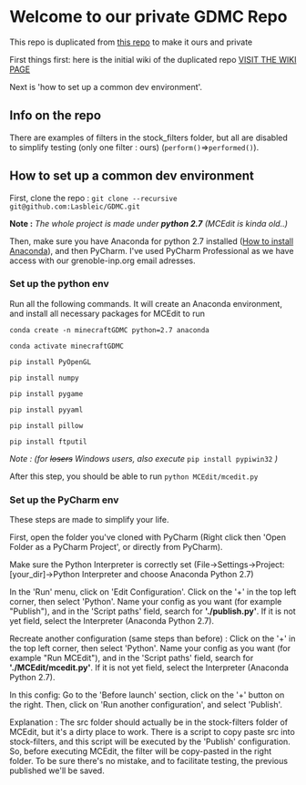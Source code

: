 # Welcome to our private GDMC Repo 

This repo is duplicated from [this repo](http://github.com/mcgreentn/MCAI) to make it ours and private

First things first: here is the initial wiki of the duplicated repo [VISIT THE WIKI PAGE](http://github.com/mcgreentn/MCAI/wiki)

Next is 'how to set up a common dev environment'.

## Info on the repo

There are examples of filters in the stock_filters folder, but all are disabled to simplify testing (only one filter : ours) (`perform()`=>`performed()`).

## How to set up a common dev environment

First, clone the repo : `git clone --recursive git@github.com:Lasbleic/GDMC.git`

**Note :** *The whole project is made under **_python 2.7_** (MCEdit is kinda old..)*

Then, make sure you have Anaconda for python 2.7 installed ([How to install Anaconda](https://conda.io/projects/conda/en/latest/user-guide/install/index.html)), and then PyCharm. I've used PyCharm Professional as we have access with our grenoble-inp.org email adresses.

### Set up the python env

Run all the following commands. It will create an Anaconda environment, and install all necessary packages for MCEdit to run

```
conda create -n minecraftGDMC python=2.7 anaconda

conda activate minecraftGDMC

pip install PyOpenGL

pip install numpy

pip install pygame

pip install pyyaml

pip install pillow

pip install ftputil
```

_Note : (for ~~losers~~ Windows users, also execute_ `pip install pypiwin32` _)_

After this step, you should be able to run `python MCEdit/mcedit.py`



### Set up the PyCharm env

These steps are made to simplify your life.

First, open the folder you've cloned with PyCharm (Right click then 'Open Folder as a PyCharm Project', or directly from PyCharm).

Make sure the Python Interpreter is correctly set (File->Settings->Project:[your_dir]->Python Interpreter and choose Anaconda Python 2.7)

In the 'Run' menu, click on 'Edit Configuration'. Click on the '+' in the top left corner, then select 'Python'.
Name your config as you want (for example "Publish"), and in the 'Script paths' field, search for **'./publish.py'**. If it is not yet field, select the Interpreter (Anaconda Python 2.7).

Recreate another configuration (same steps than before) : 
Click on the '+' in the top left corner, then select 'Python'.
Name your config as you want (for example "Run MCEdit"), and in the 'Script paths' field, search for **'./MCEdit/mcedit.py'**. If it is not yet field, select the Interpreter (Anaconda Python 2.7).

In this config: 
Go to the 'Before launch' section, click on the '+' button on the right.
Then, click on 'Run another configuration', and select 'Publish'.

Explanation :
The src folder should actually be in the stock-filters folder of MCEdit, but it's a dirty place to work. 
There is a script to copy paste src into stock-filters, and this script will be executed by the 'Publish' configuration. So, before executing MCEdit, the filter will be copy-pasted in the right folder.
To be sure there's no mistake, and to facilitate testing, the previous published we'll be saved.